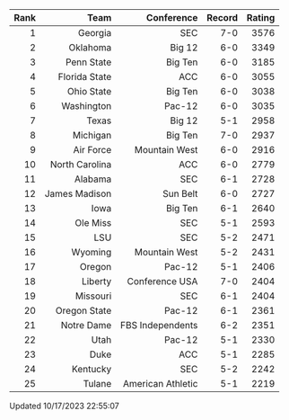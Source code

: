 | Rank  | Team                 | Conference           | Record   | Rating |
| ---:  | ---:                 | ---:                 | ---:     | ---:   |
| 1     | Georgia              | SEC                  | 7-0      | 3576   |
| 2     | Oklahoma             | Big 12               | 6-0      | 3349   |
| 3     | Penn State           | Big Ten              | 6-0      | 3185   |
| 4     | Florida State        | ACC                  | 6-0      | 3055   |
| 5     | Ohio State           | Big Ten              | 6-0      | 3038   |
| 6     | Washington           | Pac-12               | 6-0      | 3035   |
| 7     | Texas                | Big 12               | 5-1      | 2958   |
| 8     | Michigan             | Big Ten              | 7-0      | 2937   |
| 9     | Air Force            | Mountain West        | 6-0      | 2916   |
| 10    | North Carolina       | ACC                  | 6-0      | 2779   |
| 11    | Alabama              | SEC                  | 6-1      | 2728   |
| 12    | James Madison        | Sun Belt             | 6-0      | 2727   |
| 13    | Iowa                 | Big Ten              | 6-1      | 2640   |
| 14    | Ole Miss             | SEC                  | 5-1      | 2593   |
| 15    | LSU                  | SEC                  | 5-2      | 2471   |
| 16    | Wyoming              | Mountain West        | 5-2      | 2431   |
| 17    | Oregon               | Pac-12               | 5-1      | 2406   |
| 18    | Liberty              | Conference USA       | 7-0      | 2404   |
| 19    | Missouri             | SEC                  | 6-1      | 2404   |
| 20    | Oregon State         | Pac-12               | 6-1      | 2361   |
| 21    | Notre Dame           | FBS Independents     | 6-2      | 2351   |
| 22    | Utah                 | Pac-12               | 5-1      | 2330   |
| 23    | Duke                 | ACC                  | 5-1      | 2285   |
| 24    | Kentucky             | SEC                  | 5-2      | 2242   |
| 25    | Tulane               | American Athletic    | 5-1      | 2219   |

Updated 10/17/2023 22:55:07
